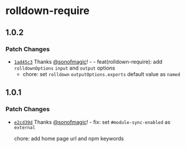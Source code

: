 # rolldown-require

## 1.0.2

### Patch Changes

- [`1ad45c3`](https://github.com/weapp-vite/weapp-vite/commit/1ad45c3f36e8e23a54b15afc81a0b81a94c7acb7) Thanks [@sonofmagic](https://github.com/sonofmagic)! - - feat(rolldown-require): add `rolldownOptions` `input` and `output` options
  - chore: set `rolldown` `outputOptions.exports` default value as `named`

## 1.0.1

### Patch Changes

- [`e2cd39d`](https://github.com/weapp-vite/weapp-vite/commit/e2cd39def4b893c8f06be955fafe55744365b810) Thanks [@sonofmagic](https://github.com/sonofmagic)! - fix: set `#module-sync-enabled` as `external`

  chore: add home page url and npm keywords
